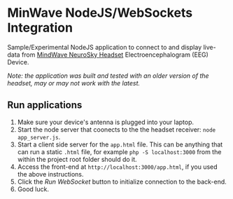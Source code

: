 # MinWave NodeJS/WebSockets Integration

Sample/Experimental NodeJS application to connect to and display live-data from [MindWave NeuroSky Headset](http://store.neurosky.com/pages/mindwave) Electroencephalogram (EEG) Device.

*Note: the application was built and tested with an older version of the headset, may or may not work with the latest.*

## Run applications

1. Make sure your device's antenna is plugged into your laptop.
2. Start the node server that coonects to the the headset receiver: `node app_server.js`.
3. Start a client side server for the `app.html` file. This can be anything that can run a static `.html` file, for example `php -S localhost:3000` from the within the project root folder should do it.
4. Access the front-end at `http://localhost:3000/app.html`, if you used the above instructions.
5. Click the *Run WebSocket* button to initialize connection to the back-end.
6. Good luck.
